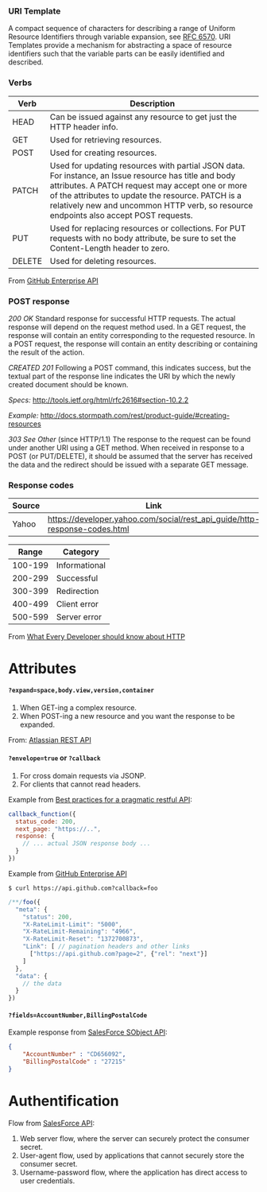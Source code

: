 ### URI Template

A compact sequence of characters for describing a range of Uniform Resource Identifiers 
through variable expansion, see [RFC 6570]. URI Templates provide a mechanism for abstracting a space of resource identifiers such that the variable parts can be easily identified and described.

### Verbs

|Verb|Description|
|-------------|-------------|
|HEAD|Can be issued against any resource to get just the HTTP header info.|
|GET|Used for retrieving resources.|
|POST|Used for creating resources.|
|PATCH|Used for updating resources with partial JSON data. For instance, an Issue resource has title and body attributes. A PATCH request may accept one or more of the attributes to update the resource. PATCH is a relatively new and uncommon HTTP verb, so resource endpoints also accept POST requests.|
|PUT|Used for replacing resources or collections. For PUT requests with no body attribute, be sure to set the Content-Length header to zero.|
|DELETE|Used for deleting resources.|

From [GitHub Enterprise API]

### POST response

*200 OK*
Standard response for successful HTTP requests. The actual response will depend on the request method used. 
In a GET request, the response will contain an entity corresponding to the requested resource. 
In a POST request, the response will contain an entity describing or containing the result of the action.

*CREATED 201*
Following a POST command, this indicates success, but the textual part of the response line indicates the 
URI by which the newly created document should be known.

*Specs:* http://tools.ietf.org/html/rfc2616#section-10.2.2

*Example:* http://docs.stormpath.com/rest/product-guide/#creating-resources

*303 See Other* (since HTTP/1.1)
The response to the request can be found under another URI using a GET method. When received in response to a 
POST (or PUT/DELETE), it should be assumed that the server has received the data and the redirect should be 
issued with a separate GET message.

### Response codes

|Source|Link|
|-------------|-------------|
|Yahoo|https://developer.yahoo.com/social/rest_api_guide/http-response-codes.html|


|Range|Category|
|-------------|-------------|
|100-199|Informational|
|200-299|Successful|
|300-399|Redirection|
|400-499|Client error|
|500-599|Server error|

From [What Every Developer should know about HTTP]

# Attributes

#### `?expand=space,body.view,version,container`

1. When GET-ing a complex resource.
2. When POST-ing a new resource and you want the response to be expanded.

From: [Atlassian REST API]

#### `?envelope=true` or `?callback`

1. For cross domain requests via JSONP.
2. For clients that cannot read headers.

Example from [Best practices for a pragmatic restful API]:

```javascript
callback_function({
  status_code: 200,
  next_page: "https://..",
  response: {
    // ... actual JSON response body ... 
  }
})
```

Example from [GitHub Enterprise API]
```
$ curl https://api.github.com?callback=foo
```
```javascript
/**/foo({
  "meta": {
    "status": 200,
    "X-RateLimit-Limit": "5000",
    "X-RateLimit-Remaining": "4966",
    "X-RateLimit-Reset": "1372700873",
    "Link": [ // pagination headers and other links
      ["https://api.github.com?page=2", {"rel": "next"}]
    ]
  },
  "data": {
    // the data
  }
})
```

#### `?fields=AccountNumber,BillingPostalCode`

Example response from [SalesForce SObject API]:

```json
{
    "AccountNumber" : "CD656092",
    "BillingPostalCode" : "27215"
}
```

# Authentification

Flow from [SalesForce API]:

1. Web server flow, where the server can securely protect the consumer secret.
2. User-agent flow, used by applications that cannot securely store the consumer secret.
3. Username-password flow, where the application has direct access to user credentials.


[GitHub Enterprise API]:https://developer.github.com/enterprise/2.3/v3/
[What Every Developer should know about HTTP]:https://www.amazon.com/gp/product/B0076Z6VMI/ref=oh_aui_d_detailpage_o00_?ie=UTF8&psc=1
[Best practices for a pragmatic restful API]:http://www.vinaysahni.com/best-practices-for-a-pragmatic-restful-api
[Atlassian REST API]:https://docs.atlassian.com/confluence/REST/latest/
[RFC 6570]:http://tools.ietf.org/html/rfc6570
[SalesForce API]:https://developer.salesforce.com/docs/atlas.en-us.api_rest.meta/api_rest/intro_understanding_authentication.htm
[SalesForce SObject API]:https://developer.salesforce.com/docs/atlas.en-us.api_rest.meta/api_rest/dome_get_field_values.htm
